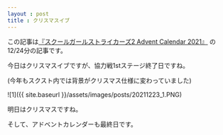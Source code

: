 ```yaml
---
layout : post
title : クリスマスイブ
---
```


この記事は[『スクールガールストライカーズ2 Advent Calendar 2021』](https://adventar.org/calendars/6322) の12/24分の記事です。

今日はクリスマスイブですが、協力戦1stステージ終了日ですね。

(今年もスクスト内では背景がクリスマス仕様に変わっていました)

![1]({{ site.baseurl }}/assets/images/posts/20211223_1.PNG)

明日はクリスマスですね。

そして、アドベントカレンダーも最終日です。